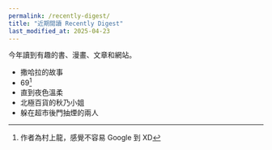 ```yaml
---
permalink: /recently-digest/
title: "近期閱讀 Recently Digest"
last_modified_at: 2025-04-23
---
```


今年讀到有趣的書、漫畫、文章和網站。

- 撒哈拉的故事
- 69[^1]
- 直到夜色溫柔
- 北極百貨的秋乃小姐
- 躲在超市後門抽煙的兩人

[^1]: 作者為村上龍，感覺不容易 Google 到 XD
